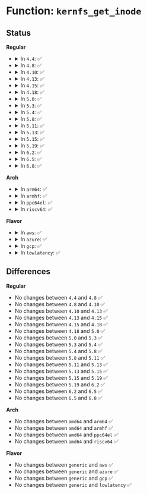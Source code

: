 # Function: <code>kernfs_get_inode</code>

## Status
<b>Regular</b>
<ul>
<li>
<details>
<summary>In <code>4.4</code>: ✅</summary>

```c
struct inode *kernfs_get_inode(struct super_block *sb, struct kernfs_node *kn);
```

**Collision:** Unique Global

**Inline:** No

**Transformation:** False

**Instances:**

```
In fs/kernfs/inode.c (ffffffff81289080)
Location: fs/kernfs/inode.c:333
Inline: False
Direct callers:
  - kernel/cgroup.c:__cgroup_procs_write
  - fs/kernfs/mount.c:kernfs_mount_ns
  - fs/kernfs/dir.c:kernfs_iop_lookup
```
**Symbols:**

```
ffffffff81289080-ffffffff81289182: kernfs_get_inode (STB_GLOBAL)
```
</details>
</li>
<li>
<details>
<summary>In <code>4.8</code>: ✅</summary>

```c
struct inode *kernfs_get_inode(struct super_block *sb, struct kernfs_node *kn);
```

**Collision:** Unique Global

**Inline:** No

**Transformation:** False

**Instances:**

```
In fs/kernfs/inode.c (ffffffff812b6580)
Location: fs/kernfs/inode.c:337
Inline: False
Direct callers:
  - fs/kernfs/mount.c:kernfs_mount_ns
  - fs/kernfs/dir.c:kernfs_iop_lookup
```
**Symbols:**

```
ffffffff812b6580-ffffffff812b667b: kernfs_get_inode (STB_GLOBAL)
```
</details>
</li>
<li>
<details>
<summary>In <code>4.10</code>: ✅</summary>

```c
struct inode *kernfs_get_inode(struct super_block *sb, struct kernfs_node *kn);
```

**Collision:** Unique Global

**Inline:** No

**Transformation:** False

**Instances:**

```
In fs/kernfs/inode.c (ffffffff812cbdb0)
Location: fs/kernfs/inode.c:264
Inline: False
Direct callers:
  - fs/kernfs/mount.c:kernfs_mount_ns
  - fs/kernfs/dir.c:kernfs_iop_lookup
```
**Symbols:**

```
ffffffff812cbdb0-ffffffff812cbeaa: kernfs_get_inode (STB_GLOBAL)
```
</details>
</li>
<li>
<details>
<summary>In <code>4.13</code>: ✅</summary>

```c
struct inode *kernfs_get_inode(struct super_block *sb, struct kernfs_node *kn);
```

**Collision:** Unique Global

**Inline:** No

**Transformation:** False

**Instances:**

```
In fs/kernfs/inode.c (ffffffff812d9200)
Location: fs/kernfs/inode.c:264
Inline: False
Direct callers:
  - kernel/cgroup/cgroup.c:__cgroup_procs_write
  - fs/kernfs/mount.c:kernfs_mount_ns
  - fs/kernfs/dir.c:kernfs_iop_lookup
```
**Symbols:**

```
ffffffff812d9200-ffffffff812d9300: kernfs_get_inode (STB_GLOBAL)
```
</details>
</li>
<li>
<details>
<summary>In <code>4.15</code>: ✅</summary>

```c
struct inode *kernfs_get_inode(struct super_block *sb, struct kernfs_node *kn);
```

**Collision:** Unique Global

**Inline:** No

**Transformation:** False

**Instances:**

```
In fs/kernfs/inode.c (ffffffff812fda60)
Location: fs/kernfs/inode.c:265
Inline: False
Direct callers:
  - kernel/cgroup/cgroup.c:cgroup_procs_write_permission
  - fs/kernfs/mount.c:kernfs_mount_ns
  - fs/kernfs/mount.c:kernfs_get_parent_dentry
  - fs/kernfs/mount.c:kernfs_fh_get_inode
  - fs/kernfs/dir.c:kernfs_iop_lookup
```
**Symbols:**

```
ffffffff812fda60-ffffffff812fdb6b: kernfs_get_inode (STB_GLOBAL)
```
</details>
</li>
<li>
<details>
<summary>In <code>4.18</code>: ✅</summary>

```c
struct inode *kernfs_get_inode(struct super_block *sb, struct kernfs_node *kn);
```

**Collision:** Unique Global

**Inline:** No

**Transformation:** False

**Instances:**

```
In fs/kernfs/inode.c (ffffffff8132b6c0)
Location: fs/kernfs/inode.c:265
Inline: False
Direct callers:
  - kernel/cgroup/cgroup.c:cgroup_procs_write_permission
  - fs/kernfs/mount.c:kernfs_mount_ns
  - fs/kernfs/mount.c:kernfs_get_parent_dentry
  - fs/kernfs/mount.c:kernfs_fh_get_inode
  - fs/kernfs/dir.c:kernfs_iop_lookup
```
**Symbols:**

```
ffffffff8132b6c0-ffffffff8132b7c7: kernfs_get_inode (STB_GLOBAL)
```
</details>
</li>
<li>
<details>
<summary>In <code>5.0</code>: ✅</summary>

```c
struct inode *kernfs_get_inode(struct super_block *sb, struct kernfs_node *kn);
```

**Collision:** Unique Global

**Inline:** No

**Transformation:** False

**Instances:**

```
In fs/kernfs/inode.c (ffffffff81342a20)
Location: fs/kernfs/inode.c:265
Inline: False
Direct callers:
  - kernel/cgroup/cgroup.c:cgroup_procs_write_permission
  - fs/kernfs/mount.c:kernfs_mount_ns
  - fs/kernfs/mount.c:kernfs_get_parent_dentry
  - fs/kernfs/mount.c:kernfs_fh_get_inode
  - fs/kernfs/dir.c:kernfs_iop_lookup
```
**Symbols:**

```
ffffffff81342a20-ffffffff81342b27: kernfs_get_inode (STB_GLOBAL)
```
</details>
</li>
<li>
<details>
<summary>In <code>5.3</code>: ✅</summary>

```c
struct inode *kernfs_get_inode(struct super_block *sb, struct kernfs_node *kn);
```

**Collision:** Unique Global

**Inline:** No

**Transformation:** False

**Instances:**

```
In fs/kernfs/inode.c (ffffffff8136ab90)
Location: fs/kernfs/inode.c:247
Inline: False
Direct callers:
  - kernel/cgroup/cgroup.c:cgroup_procs_write_permission
  - fs/kernfs/mount.c:kernfs_get_tree
  - fs/kernfs/mount.c:kernfs_get_parent_dentry
  - fs/kernfs/mount.c:kernfs_fh_get_inode
  - fs/kernfs/dir.c:kernfs_iop_lookup
```
**Symbols:**

```
ffffffff8136ab90-ffffffff8136aca0: kernfs_get_inode (STB_GLOBAL)
```
</details>
</li>
<li>
<details>
<summary>In <code>5.4</code>: ✅</summary>

```c
struct inode *kernfs_get_inode(struct super_block *sb, struct kernfs_node *kn);
```

**Collision:** Unique Global

**Inline:** No

**Transformation:** False

**Instances:**

```
In fs/kernfs/inode.c (ffffffff81382d50)
Location: fs/kernfs/inode.c:246
Inline: False
Direct callers:
  - kernel/cgroup/cgroup.c:cgroup_procs_write_permission
  - fs/kernfs/mount.c:kernfs_get_tree
  - fs/kernfs/mount.c:kernfs_get_parent_dentry
  - fs/kernfs/mount.c:kernfs_fh_get_inode
  - fs/kernfs/dir.c:kernfs_iop_lookup
```
**Symbols:**

```
ffffffff81382d50-ffffffff81382e60: kernfs_get_inode (STB_GLOBAL)
```
</details>
</li>
<li>
<details>
<summary>In <code>5.8</code>: ✅</summary>

```c
struct inode *kernfs_get_inode(struct super_block *sb, struct kernfs_node *kn);
```

**Collision:** Unique Global

**Inline:** No

**Transformation:** False

**Instances:**

```
In fs/kernfs/inode.c (ffffffff813cd7d0)
Location: fs/kernfs/inode.c:248
Inline: False
Direct callers:
  - kernel/cgroup/cgroup.c:cgroup_css_set_fork
  - kernel/cgroup/cgroup.c:cgroup_procs_write_permission
  - fs/kernfs/mount.c:kernfs_get_parent_dentry
  - fs/kernfs/mount.c:__kernfs_fh_to_dentry
  - fs/kernfs/dir.c:kernfs_iop_lookup
```
**Symbols:**

```
ffffffff813cd7d0-ffffffff813cd818: kernfs_get_inode (STB_GLOBAL)
```
</details>
</li>
<li>
<details>
<summary>In <code>5.11</code>: ✅</summary>

```c
struct inode *kernfs_get_inode(struct super_block *sb, struct kernfs_node *kn);
```

**Collision:** Unique Global

**Inline:** No

**Transformation:** False

**Instances:**

```
In fs/kernfs/inode.c (ffffffff813df400)
Location: fs/kernfs/inode.c:248
Inline: False
Direct callers:
  - kernel/cgroup/cgroup.c:cgroup_css_set_fork
  - kernel/cgroup/cgroup.c:cgroup_procs_write_permission
  - fs/kernfs/mount.c:kernfs_get_parent_dentry
  - fs/kernfs/mount.c:__kernfs_fh_to_dentry
  - fs/kernfs/dir.c:kernfs_iop_lookup
```
**Symbols:**

```
ffffffff813df400-ffffffff813df448: kernfs_get_inode (STB_GLOBAL)
```
</details>
</li>
<li>
<details>
<summary>In <code>5.13</code>: ✅</summary>

```c
struct inode *kernfs_get_inode(struct super_block *sb, struct kernfs_node *kn);
```

**Collision:** Unique Global

**Inline:** No

**Transformation:** False

**Instances:**

```
In fs/kernfs/inode.c (ffffffff813e5fd0)
Location: fs/kernfs/inode.c:250
Inline: False
Direct callers:
  - kernel/cgroup/cgroup.c:cgroup_css_set_fork
  - fs/kernfs/mount.c:kernfs_get_tree
  - fs/kernfs/mount.c:kernfs_get_parent_dentry
  - fs/kernfs/mount.c:__kernfs_fh_to_dentry
  - fs/kernfs/dir.c:kernfs_iop_lookup
```
**Symbols:**

```
ffffffff813e5fd0-ffffffff813e60e2: kernfs_get_inode (STB_GLOBAL)
```
</details>
</li>
<li>
<details>
<summary>In <code>5.15</code>: ✅</summary>

```c
struct inode *kernfs_get_inode(struct super_block *sb, struct kernfs_node *kn);
```

**Collision:** Unique Global

**Inline:** No

**Transformation:** False

**Instances:**

```
In fs/kernfs/inode.c (ffffffff81437bd0)
Location: fs/kernfs/inode.c:246
Inline: False
Direct callers:
  - kernel/cgroup/cgroup.c:cgroup_css_set_fork
  - fs/kernfs/mount.c:kernfs_get_tree
  - fs/kernfs/mount.c:kernfs_get_parent_dentry
  - fs/kernfs/mount.c:__kernfs_fh_to_dentry
  - fs/kernfs/dir.c:kernfs_iop_lookup
```
**Symbols:**

```
ffffffff81437bd0-ffffffff81437ce5: kernfs_get_inode (STB_GLOBAL)
```
</details>
</li>
<li>
<details>
<summary>In <code>5.19</code>: ✅</summary>

```c
struct inode *kernfs_get_inode(struct super_block *sb, struct kernfs_node *kn);
```

**Collision:** Unique Global

**Inline:** No

**Transformation:** False

**Instances:**

```
In fs/kernfs/inode.c (ffffffff814b2930)
Location: fs/kernfs/inode.c:250
Inline: False
Direct callers:
  - kernel/cgroup/cgroup.c:cgroup_css_set_fork
  - fs/kernfs/mount.c:kernfs_get_tree
  - fs/kernfs/mount.c:kernfs_get_parent_dentry
  - fs/kernfs/mount.c:__kernfs_fh_to_dentry
  - fs/kernfs/dir.c:kernfs_iop_lookup
```
**Symbols:**

```
ffffffff814b2930-ffffffff814b2a4e: kernfs_get_inode (STB_GLOBAL)
```
</details>
</li>
<li>
<details>
<summary>In <code>6.2</code>: ✅</summary>

```c
struct inode *kernfs_get_inode(struct super_block *sb, struct kernfs_node *kn);
```

**Collision:** Unique Global

**Inline:** No

**Transformation:** False

**Instances:**

```
In fs/kernfs/inode.c (ffffffff81549510)
Location: fs/kernfs/inode.c:248
Inline: False
Direct callers:
  - kernel/cgroup/cgroup.c:cgroup_css_set_fork
  - fs/kernfs/mount.c:kernfs_get_tree
  - fs/kernfs/mount.c:kernfs_get_parent_dentry
  - fs/kernfs/mount.c:__kernfs_fh_to_dentry
  - fs/kernfs/dir.c:kernfs_iop_lookup
```
**Symbols:**

```
ffffffff81549510-ffffffff8154962e: kernfs_get_inode (STB_GLOBAL)
```
</details>
</li>
<li>
<details>
<summary>In <code>6.5</code>: ✅</summary>

```c
struct inode *kernfs_get_inode(struct super_block *sb, struct kernfs_node *kn);
```

**Collision:** Unique Global

**Inline:** No

**Transformation:** False

**Instances:**

```
In fs/kernfs/inode.c (ffffffff815810f0)
Location: fs/kernfs/inode.c:248
Inline: False
Direct callers:
  - kernel/cgroup/cgroup.c:cgroup_css_set_fork
  - fs/kernfs/mount.c:kernfs_get_tree
  - fs/kernfs/mount.c:kernfs_get_parent_dentry
  - fs/kernfs/mount.c:__kernfs_fh_to_dentry
  - fs/kernfs/dir.c:kernfs_iop_lookup
```
**Symbols:**

```
ffffffff815810f0-ffffffff8158120b: kernfs_get_inode (STB_GLOBAL)
```
</details>
</li>
<li>
<details>
<summary>In <code>6.8</code>: ✅</summary>

```c
struct inode *kernfs_get_inode(struct super_block *sb, struct kernfs_node *kn);
```

**Collision:** Unique Global

**Inline:** No

**Transformation:** False

**Instances:**

```
In fs/kernfs/inode.c (ffffffff815b9ba0)
Location: fs/kernfs/inode.c:247
Inline: False
Direct callers:
  - kernel/cgroup/cgroup.c:cgroup_css_set_fork
  - fs/kernfs/mount.c:kernfs_get_tree
  - fs/kernfs/mount.c:kernfs_get_parent_dentry
  - fs/kernfs/mount.c:kernfs_fh_to_parent
  - fs/kernfs/mount.c:kernfs_fh_to_dentry
  - fs/kernfs/dir.c:kernfs_iop_lookup
```
**Symbols:**

```
ffffffff815b9ba0-ffffffff815b9ca0: kernfs_get_inode (STB_GLOBAL)
```
</details>
</li>
</ul>
<b>Arch</b>
<ul>
<li>
<details>
<summary>In <code>arm64</code>: ✅</summary>

```c
struct inode *kernfs_get_inode(struct super_block *sb, struct kernfs_node *kn);
```

**Collision:** Unique Global

**Inline:** No

**Transformation:** False

**Instances:**

```
In fs/kernfs/inode.c (ffff800010451238)
Location: fs/kernfs/inode.c:246
Inline: False
Direct callers:
  - kernel/cgroup/cgroup.c:cgroup_procs_write_permission
  - fs/kernfs/mount.c:kernfs_get_tree
  - fs/kernfs/mount.c:kernfs_get_parent_dentry
  - fs/kernfs/mount.c:kernfs_fh_get_inode
  - fs/kernfs/dir.c:kernfs_iop_lookup
```
**Symbols:**

```
ffff800010451238-ffff80001045136c: kernfs_get_inode (STB_GLOBAL)
```
</details>
</li>
<li>
<details>
<summary>In <code>armhf</code>: ✅</summary>

```c
struct inode *kernfs_get_inode(struct super_block *sb, struct kernfs_node *kn);
```

**Collision:** Unique Global

**Inline:** No

**Transformation:** False

**Instances:**

```
In fs/kernfs/inode.c (c0614200)
Location: fs/kernfs/inode.c:246
Inline: False
Direct callers:
  - kernel/cgroup/cgroup.c:cgroup_procs_write_permission
  - fs/kernfs/mount.c:kernfs_get_tree
  - fs/kernfs/mount.c:kernfs_get_parent_dentry
  - fs/kernfs/mount.c:kernfs_fh_get_inode
  - fs/kernfs/dir.c:kernfs_iop_lookup
```
**Symbols:**

```
c0614200-c0614368: kernfs_get_inode (STB_GLOBAL)
```
</details>
</li>
<li>
<details>
<summary>In <code>ppc64el</code>: ✅</summary>

```c
struct inode *kernfs_get_inode(struct super_block *sb, struct kernfs_node *kn);
```

**Collision:** Unique Global

**Inline:** No

**Transformation:** False

**Instances:**

```
In fs/kernfs/inode.c (c000000000569880)
Location: fs/kernfs/inode.c:246
Inline: False
Direct callers:
  - kernel/cgroup/cgroup.c:cgroup_procs_write_permission
  - fs/kernfs/mount.c:kernfs_get_tree
  - fs/kernfs/mount.c:kernfs_get_parent_dentry
  - fs/kernfs/mount.c:kernfs_fh_get_inode
  - fs/kernfs/dir.c:kernfs_iop_lookup
```
**Symbols:**

```
c000000000569880-c000000000569a20: kernfs_get_inode (STB_GLOBAL)
```
</details>
</li>
<li>
<details>
<summary>In <code>riscv64</code>: ✅</summary>

```c
struct inode *kernfs_get_inode(struct super_block *sb, struct kernfs_node *kn);
```

**Collision:** Unique Global

**Inline:** No

**Transformation:** False

**Instances:**

```
In fs/kernfs/inode.c (ffffffe0002e40f4)
Location: fs/kernfs/inode.c:246
Inline: False
Direct callers:
  - kernel/cgroup/cgroup.c:cgroup_procs_write_permission
  - fs/kernfs/mount.c:kernfs_get_tree
  - fs/kernfs/mount.c:kernfs_get_parent_dentry
  - fs/kernfs/mount.c:kernfs_fh_get_inode
  - fs/kernfs/dir.c:kernfs_iop_lookup
```
**Symbols:**

```
ffffffe0002e40f4-ffffffe0002e420a: kernfs_get_inode (STB_GLOBAL)
```
</details>
</li>
</ul>
<b>Flavor</b>
<ul>
<li>
<details>
<summary>In <code>aws</code>: ✅</summary>

```c
struct inode *kernfs_get_inode(struct super_block *sb, struct kernfs_node *kn);
```

**Collision:** Unique Global

**Inline:** No

**Transformation:** False

**Instances:**

```
In fs/kernfs/inode.c (ffffffff8137b330)
Location: fs/kernfs/inode.c:246
Inline: False
Direct callers:
  - kernel/cgroup/cgroup.c:cgroup_procs_write_permission
  - fs/kernfs/mount.c:kernfs_get_tree
  - fs/kernfs/mount.c:kernfs_get_parent_dentry
  - fs/kernfs/mount.c:kernfs_fh_get_inode
  - fs/kernfs/dir.c:kernfs_iop_lookup
```
**Symbols:**

```
ffffffff8137b330-ffffffff8137b440: kernfs_get_inode (STB_GLOBAL)
```
</details>
</li>
<li>
<details>
<summary>In <code>azure</code>: ✅</summary>

```c
struct inode *kernfs_get_inode(struct super_block *sb, struct kernfs_node *kn);
```

**Collision:** Unique Global

**Inline:** No

**Transformation:** False

**Instances:**

```
In fs/kernfs/inode.c (ffffffff8136be00)
Location: fs/kernfs/inode.c:246
Inline: False
Direct callers:
  - kernel/cgroup/cgroup.c:cgroup_procs_write_permission
  - fs/kernfs/mount.c:kernfs_get_tree
  - fs/kernfs/mount.c:kernfs_get_parent_dentry
  - fs/kernfs/mount.c:kernfs_fh_get_inode
  - fs/kernfs/dir.c:kernfs_iop_lookup
```
**Symbols:**

```
ffffffff8136be00-ffffffff8136bf10: kernfs_get_inode (STB_GLOBAL)
```
</details>
</li>
<li>
<details>
<summary>In <code>gcp</code>: ✅</summary>

```c
struct inode *kernfs_get_inode(struct super_block *sb, struct kernfs_node *kn);
```

**Collision:** Unique Global

**Inline:** No

**Transformation:** False

**Instances:**

```
In fs/kernfs/inode.c (ffffffff81378e00)
Location: fs/kernfs/inode.c:246
Inline: False
Direct callers:
  - kernel/cgroup/cgroup.c:cgroup_procs_write_permission
  - fs/kernfs/mount.c:kernfs_get_tree
  - fs/kernfs/mount.c:kernfs_get_parent_dentry
  - fs/kernfs/mount.c:kernfs_fh_get_inode
  - fs/kernfs/dir.c:kernfs_iop_lookup
```
**Symbols:**

```
ffffffff81378e00-ffffffff81378f10: kernfs_get_inode (STB_GLOBAL)
```
</details>
</li>
<li>
<details>
<summary>In <code>lowlatency</code>: ✅</summary>

```c
struct inode *kernfs_get_inode(struct super_block *sb, struct kernfs_node *kn);
```

**Collision:** Unique Global

**Inline:** No

**Transformation:** False

**Instances:**

```
In fs/kernfs/inode.c (ffffffff8138c8b0)
Location: fs/kernfs/inode.c:246
Inline: False
Direct callers:
  - kernel/cgroup/cgroup.c:cgroup_procs_write_permission
  - fs/kernfs/mount.c:kernfs_get_tree
  - fs/kernfs/mount.c:kernfs_get_parent_dentry
  - fs/kernfs/mount.c:kernfs_fh_get_inode
  - fs/kernfs/dir.c:kernfs_iop_lookup
```
**Symbols:**

```
ffffffff8138c8b0-ffffffff8138c9c0: kernfs_get_inode (STB_GLOBAL)
```
</details>
</li>
</ul>

## Differences
<b>Regular</b>
<ul>
<li>
No changes between <code>4.4</code> and <code>4.8</code> ✅
</li>
<li>
No changes between <code>4.8</code> and <code>4.10</code> ✅
</li>
<li>
No changes between <code>4.10</code> and <code>4.13</code> ✅
</li>
<li>
No changes between <code>4.13</code> and <code>4.15</code> ✅
</li>
<li>
No changes between <code>4.15</code> and <code>4.18</code> ✅
</li>
<li>
No changes between <code>4.18</code> and <code>5.0</code> ✅
</li>
<li>
No changes between <code>5.0</code> and <code>5.3</code> ✅
</li>
<li>
No changes between <code>5.3</code> and <code>5.4</code> ✅
</li>
<li>
No changes between <code>5.4</code> and <code>5.8</code> ✅
</li>
<li>
No changes between <code>5.8</code> and <code>5.11</code> ✅
</li>
<li>
No changes between <code>5.11</code> and <code>5.13</code> ✅
</li>
<li>
No changes between <code>5.13</code> and <code>5.15</code> ✅
</li>
<li>
No changes between <code>5.15</code> and <code>5.19</code> ✅
</li>
<li>
No changes between <code>5.19</code> and <code>6.2</code> ✅
</li>
<li>
No changes between <code>6.2</code> and <code>6.5</code> ✅
</li>
<li>
No changes between <code>6.5</code> and <code>6.8</code> ✅
</li>
</ul>
<b>Arch</b>
<ul>
<li>
No changes between <code>amd64</code> and <code>arm64</code> ✅
</li>
<li>
No changes between <code>amd64</code> and <code>armhf</code> ✅
</li>
<li>
No changes between <code>amd64</code> and <code>ppc64el</code> ✅
</li>
<li>
No changes between <code>amd64</code> and <code>riscv64</code> ✅
</li>
</ul>
<b>Flavor</b>
<ul>
<li>
No changes between <code>generic</code> and <code>aws</code> ✅
</li>
<li>
No changes between <code>generic</code> and <code>azure</code> ✅
</li>
<li>
No changes between <code>generic</code> and <code>gcp</code> ✅
</li>
<li>
No changes between <code>generic</code> and <code>lowlatency</code> ✅
</li>
</ul>
